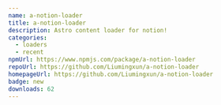```yaml
---
name: a-notion-loader
title: a-notion-loader
description: Astro content loader for notion!
categories:
  - loaders
  - recent
npmUrl: https://www.npmjs.com/package/a-notion-loader
repoUrl: https://github.com/Liumingxun/a-notion-loader
homepageUrl: https://github.com/Liumingxun/a-notion-loader
badge: new
downloads: 62
---
```

